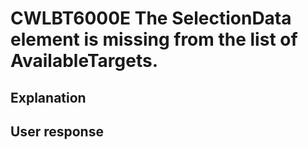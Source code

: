 # CWLBT6000E The SelectionData element is missing from the list of AvailableTargets.

## Explanation

## User response